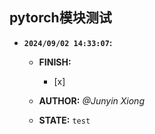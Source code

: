 ## pytorch模块测试

- **`2024/09/02 14:33:07`:**
    - **FINISH:** 
       - [x] 

    - **AUTHOR:**           *@Junyin Xiong*
    - **STATE:**             `test`